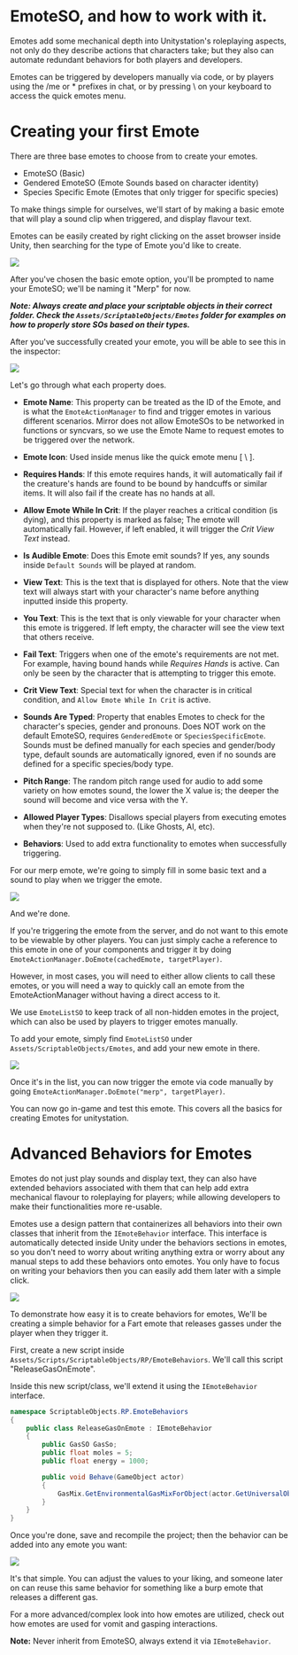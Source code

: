 # EmoteSO, and how to work with it.

Emotes add some mechanical depth into Unitystation's roleplaying aspects, not only do they describe actions that characters take; but they also can automate redundant behaviors for both players and developers.


Emotes can be triggered by developers manually via code, or by players using the /me or * prefixes in chat, or by pressing \ on your keyboard to access the quick emotes menu.

# Creating your first Emote

There are three base emotes to choose from to create your emotes.

- EmoteSO (Basic)
- Gendered EmoteSO (Emote Sounds based on character identity)
- Species Specific Emote (Emotes that only trigger for specific species)

To make things simple for ourselves, we'll start of by making a basic emote that will play a sound clip when triggered, and display flavour text.

Emotes can be easily created by right clicking on the asset browser inside Unity, then searching for the type of Emote you'd like to create.

![](../assets/images/EmoteSO/CreateBasicEmote.png)

After you've chosen the basic emote option, you'll be prompted to name your EmoteSO; we'll be naming it "Merp" for now.

***Note: Always create and place your scriptable objects in their correct folder. Check the `Assets/ScriptableObjects/Emotes` folder for examples on how to properly store SOs based on their types.***

After you've successfully created your emote, you will be able to see this in the inspector:

![](../assets/images/EmoteSO/newExample.png)

Let's go through what each property does.

- **Emote Name**:
  This property can be treated as the ID of the Emote, and is what the `EmoteActionManager` to find and trigger emotes in various different scenarios. Mirror does not allow EmoteSOs to be networked in functions or syncvars, so we use the Emote Name to request emotes to be triggered over the network. 

- **Emote Icon**:
  Used inside menus like the quick emote menu [ \ ].

- **Requires Hands**:
  If this emote requires hands, it will automatically fail if the creature's hands are found to be bound by handcuffs or similar items. It will also fail if the create has no hands at all.

- **Allow Emote While In Crit**:
  If the player reaches a critical condition (is dying), and this property is marked as false; The emote will automatically fail. However, if left enabled, it will trigger the *Crit View Text* instead.

- **Is Audible Emote**:
  Does this Emote emit sounds? If yes, any sounds inside `Default Sounds` will be played at random.

- **View Text**:
  This is the text that is displayed for others. Note that the view text will always start with your character's name before anything inputted inside this property.

- **You Text**:
  This is the text that is only viewable for your character when this emote is triggered. If left empty, the character will see the view text that others receive.

- **Fail Text**:
  Triggers when one of the emote's requirements are not met. For example, having bound hands while *Requires Hands* is active. Can only be seen by the character that is attempting to trigger this emote.

- **Crit View Text**:
  Special text for when the character is in critical condition, and `Allow Emote While In Crit` is active.

- **Sounds Are Typed**:
  Property that enables Emotes to check for the character's species, gender and pronouns. Does NOT work on the default EmoteSO, requires `GenderedEmote` or `SpeciesSpecificEmote`. Sounds must be defined manually for each species and gender/body type, default sounds are automatically ignored, even if no sounds are defined for a specific species/body type.

- **Pitch Range**:
  The random pitch range used for audio to add some variety on how emotes sound, the lower the X value is; the deeper the sound will become and vice versa with the Y.

- **Allowed Player Types**:
  Disallows special players from executing emotes when they're not supposed to. (Like Ghosts, AI, etc).

- **Behaviors**:
  Used to add extra functionality to emotes when successfully triggering.


For our merp emote, we're going to simply fill in some basic text and a sound to play when we trigger the emote.

![](../assets/images/EmoteSO/merp.png)

And we're done.

If you're triggering the emote from the server, and do not want to this emote to be viewable by other players. You can just simply cache a reference to this emote in one of your components and trigger it by doing `EmoteActionManager.DoEmote(cachedEmote, targetPlayer)`.

However, in most cases, you will need to either allow clients to call these emotes, or you will need a way to quickly call an emote from the EmoteActionManager without having a direct access to it.

We use `EmoteListSO` to keep track of all non-hidden emotes in the project, which can also be used by players to trigger emotes manually.

To add your emote, simply find `EmoteListSO` under `Assets/ScriptableObjects/Emotes`, and add your new emote in there.

![](../assets/images/EmoteSO/EmoteSOList.png)

Once it's in the list, you can now trigger the emote via code manually by going `EmoteActionManager.DoEmote("merp", targetPlayer)`.

You can now go in-game and test this emote. This covers all the basics for creating Emotes for unitystation.


# Advanced Behaviors for Emotes

Emotes do not just play sounds and display text, they can also have extended behaviors associated with them that can help add extra mechanical flavour to roleplaying for players; while allowing developers to make their functionalities more re-usable.

Emotes use a design pattern that containerizes all behaviors into their own classes that inherit from the `IEmoteBehavior` interface. This interface is automatically detected inside Unity under the behaviors sections in emotes, so you don't need to worry about writing anything extra or worry about any manual steps to add these behaviors onto emotes. You only have to focus on writing your behaviors then you can easily add them later with a simple click.

![](../assets/images/EmoteSO/behaviors.png)

To demonstrate how easy it is to create behaviors for emotes, We'll be creating a simple behavior for a Fart emote that releases gasses under the player when they trigger it.

First, create a new script inside `Assets/Scripts/ScriptableObjects/RP/EmoteBehaviors`. We'll call this script "ReleaseGasOnEmote".

Inside this new script/class, we'll extend it using the `IEmoteBehavior` interface.

```cs
namespace ScriptableObjects.RP.EmoteBehaviors
{
	public class ReleaseGasOnEmote : IEmoteBehavior
	{
		public GasSO GasSo;
		public float moles = 5;
		public float energy = 1000;

		public void Behave(GameObject actor)
		{
			GasMix.GetEnvironmentalGasMixForObject(actor.GetUniversalObjectPhysics()).AddGas(GasSo, moles, energy);
		}
	}
}
```

Once you're done, save and recompile the project; then the behavior can be added into any emote you want:

![](../assets/images/EmoteSO/fart.png)

It's that simple. You can adjust the values to your liking, and someone later on can reuse this same behavior for something like a burp emote that releases a different gas.


For a more advanced/complex look into how emotes are utilized, check out how emotes are used for vomit and gasping interactions.

**Note:** Never inherit from EmoteSO, always extend it via `IEmoteBehavior`. 